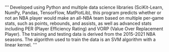 '''
Developed using Python and multiple data science libraries (SciKit-Learn, NumPy, Pandas, TensorFlow, MatPlotLib), this program predicts whether or not an NBA player would make an all-NBA team based on multiple per-game stats, such as points, rebounds, and assists, as well as advanced stats including PER (Player Efficiency Rating) and VORP (Value Over Replacement Player). The training and testing data is derived from the 2015-2021 NBA seasons. The algorithm used to train the data is an SVM algorithm with a linear kernel.
'''
